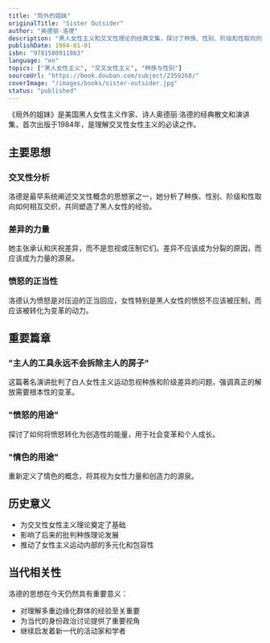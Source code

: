 ```yaml
---
title: "局外的姐妹"
originalTitle: "Sister Outsider"
author: "奥德丽·洛德"
description: "黑人女性主义和交叉性理论的经典文集，探讨了种族、性别、阶级和性取向的交织压迫。"
publishDate: 1984-01-01
isbn: "9781580911863"
language: "en"
topics: ["黑人女性主义", "交叉女性主义", "种族与性别"]
sourceUrl: "https://book.douban.com/subject/2359268/"
coverImage: "/images/books/sister-outsider.jpg"
status: "published"
---
```


《局外的姐妹》是美国黑人女性主义作家、诗人奥德丽·洛德的经典散文和演讲集，首次出版于1984年，是理解交叉性女性主义的必读之作。

## 主要思想

### 交叉性分析
洛德是最早系统阐述交叉性概念的思想家之一，她分析了种族、性别、阶级和性取向如何相互交织，共同塑造了黑人女性的经验。

### 差异的力量
她主张承认和庆祝差异，而不是忽视或压制它们。差异不应该成为分裂的原因，而应该成为力量的源泉。

### 愤怒的正当性
洛德认为愤怒是对压迫的正当回应，女性特别是黑人女性的愤怒不应该被压制，而应该被转化为变革的动力。

## 重要篇章

### "主人的工具永远不会拆除主人的房子"
这篇著名演讲批判了白人女性主义运动忽视种族和阶级差异的问题，强调真正的解放需要根本性的变革。

### "愤怒的用途"
探讨了如何将愤怒转化为创造性的能量，用于社会变革和个人成长。

### "情色的用途"
重新定义了情色的概念，将其视为女性力量和创造力的源泉。

## 历史意义

- 为交叉性女性主义理论奠定了基础
- 影响了后来的批判种族理论发展
- 推动了女性主义运动内部的多元化和包容性

## 当代相关性

洛德的思想在今天仍然具有重要意义：
- 对理解多重边缘化群体的经验至关重要
- 为当代的身份政治讨论提供了重要视角
- 继续启发着新一代的活动家和学者